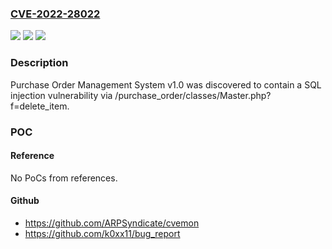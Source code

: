 ### [CVE-2022-28022](https://cve.mitre.org/cgi-bin/cvename.cgi?name=CVE-2022-28022)
![](https://img.shields.io/static/v1?label=Product&message=n%2Fa&color=blue)
![](https://img.shields.io/static/v1?label=Version&message=n%2Fa&color=blue)
![](https://img.shields.io/static/v1?label=Vulnerability&message=n%2Fa&color=brighgreen)

### Description

Purchase Order Management System v1.0 was discovered to contain a SQL injection vulnerability via /purchase_order/classes/Master.php?f=delete_item.

### POC

#### Reference
No PoCs from references.

#### Github
- https://github.com/ARPSyndicate/cvemon
- https://github.com/k0xx11/bug_report

